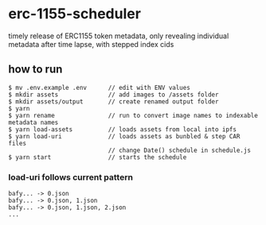 # erc-1155-scheduler
timely release of ERC1155 token metadata, only revealing individual metadata after time lapse, with stepped index cids

## how to run
```
$ mv .env.example .env      // edit with ENV values
$ mkdir assets              // add images to /assets folder
$ mkdir assets/output       // create renamed output folder
$ yarn 
$ yarn rename               // run to convert image names to indexable metadata names
$ yarn load-assets          // loads assets from local into ipfs
$ yarn load-uri             // loads assets as bunbled & step CAR files
                            // change Date() schedule in schedule.js
$ yarn start                // starts the schedule
```

### load-uri follows current pattern
```
bafy... -> 0.json
bafy... -> 0.json, 1.json
bafy... -> 0.json, 1.json, 2.json
...
```
